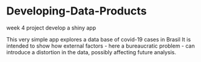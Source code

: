 # Developing-Data-Products
week 4 project
develop a shiny app

This very simple app explores a data base of covid-19 cases in Brasil
It is intended to show how external factors - here a bureaucratic problem - can
introduce a distortion in the data, possibly affecting future analysis.

